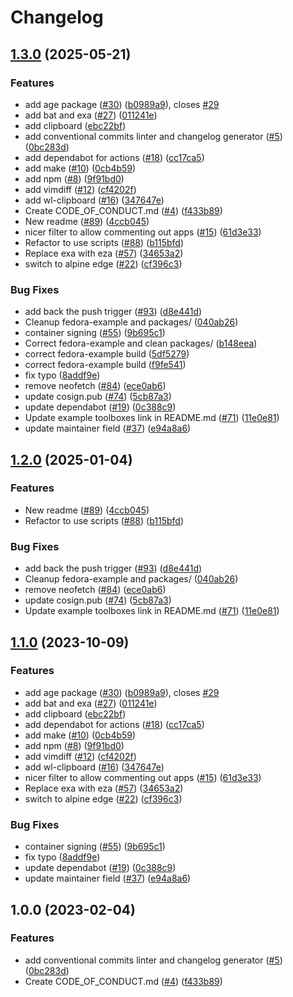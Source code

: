 # Changelog

## [1.3.0](https://github.com/qdlmcfresh/boxkit/compare/v1.2.0...v1.3.0) (2025-05-21)


### Features

* add age package ([#30](https://github.com/qdlmcfresh/boxkit/issues/30)) ([b0989a9](https://github.com/qdlmcfresh/boxkit/commit/b0989a9f791771999c105122b64cbf8687574650)), closes [#29](https://github.com/qdlmcfresh/boxkit/issues/29)
* add bat and exa ([#27](https://github.com/qdlmcfresh/boxkit/issues/27)) ([011241e](https://github.com/qdlmcfresh/boxkit/commit/011241e4ac1fdee5f3fbe8b8321e44ba8a0cb561))
* add clipboard ([ebc22bf](https://github.com/qdlmcfresh/boxkit/commit/ebc22bf72a10043ebec55c285dfe5274f1378cc5))
* add conventional commits linter and changelog generator ([#5](https://github.com/qdlmcfresh/boxkit/issues/5)) ([0bc283d](https://github.com/qdlmcfresh/boxkit/commit/0bc283d271878071ef50a413bab48f3bfc1ab312))
* add dependabot for actions ([#18](https://github.com/qdlmcfresh/boxkit/issues/18)) ([cc17ca5](https://github.com/qdlmcfresh/boxkit/commit/cc17ca5202c1777d5e64799b00cb235b72027e24))
* add make ([#10](https://github.com/qdlmcfresh/boxkit/issues/10)) ([0cb4b59](https://github.com/qdlmcfresh/boxkit/commit/0cb4b59cdd98c47d2f6bfa21f801b99b045d5e40))
* add npm ([#8](https://github.com/qdlmcfresh/boxkit/issues/8)) ([9f91bd0](https://github.com/qdlmcfresh/boxkit/commit/9f91bd09272617c7b9203014222353265dc24947))
* add vimdiff ([#12](https://github.com/qdlmcfresh/boxkit/issues/12)) ([cf4202f](https://github.com/qdlmcfresh/boxkit/commit/cf4202f76752561d9b926c81933342a119e8a258))
* add wl-clipboard ([#16](https://github.com/qdlmcfresh/boxkit/issues/16)) ([347647e](https://github.com/qdlmcfresh/boxkit/commit/347647ea7f9f7bdb3b42d2a565df866f027a7ade))
* Create CODE_OF_CONDUCT.md ([#4](https://github.com/qdlmcfresh/boxkit/issues/4)) ([f433b89](https://github.com/qdlmcfresh/boxkit/commit/f433b89a1ed125c6c0a251c1eec60525cfe35820))
* New readme ([#89](https://github.com/qdlmcfresh/boxkit/issues/89)) ([4ccb045](https://github.com/qdlmcfresh/boxkit/commit/4ccb045c84e3de6ed2d3ca3fd97f08c4818f942e))
* nicer filter to allow commenting out apps ([#15](https://github.com/qdlmcfresh/boxkit/issues/15)) ([61d3e33](https://github.com/qdlmcfresh/boxkit/commit/61d3e330beb9c2a8bd557ef3872aa6595c76b1b2))
* Refactor to use scripts ([#88](https://github.com/qdlmcfresh/boxkit/issues/88)) ([b115bfd](https://github.com/qdlmcfresh/boxkit/commit/b115bfd1d21886124b60493009bb8a1e8da62413))
* Replace exa with eza ([#57](https://github.com/qdlmcfresh/boxkit/issues/57)) ([34653a2](https://github.com/qdlmcfresh/boxkit/commit/34653a2dde5b4e1cf895a2d65fc9168e064fa224))
* switch to alpine edge ([#22](https://github.com/qdlmcfresh/boxkit/issues/22)) ([cf396c3](https://github.com/qdlmcfresh/boxkit/commit/cf396c369ae8d8bb052df9b0c39d392f61b909ba))


### Bug Fixes

* add back the push trigger ([#93](https://github.com/qdlmcfresh/boxkit/issues/93)) ([d8e441d](https://github.com/qdlmcfresh/boxkit/commit/d8e441d157517bf80eb8f5c72bdf8a025c440bc5))
* Cleanup fedora-example and packages/ ([040ab26](https://github.com/qdlmcfresh/boxkit/commit/040ab262f71a586088a227583b22ca1c259ab907))
* container signing ([#55](https://github.com/qdlmcfresh/boxkit/issues/55)) ([9b695c1](https://github.com/qdlmcfresh/boxkit/commit/9b695c1a21a94e7b6a40f5175408b8fc650e9413))
* Correct fedora-example and clean packages/ ([b148eea](https://github.com/qdlmcfresh/boxkit/commit/b148eea6d158e2c663a72cf274a180eee91b2c8a))
* correct fedora-example build ([5df5279](https://github.com/qdlmcfresh/boxkit/commit/5df52797c8d62b1d37c1b12d0637b0fc221731f2))
* correct fedora-example build ([f9fe541](https://github.com/qdlmcfresh/boxkit/commit/f9fe541f82bdfda5509f7b8c1d5a782e283c3b50))
* fix typo ([8addf9e](https://github.com/qdlmcfresh/boxkit/commit/8addf9e4499a83b2b9b591e9808470f3e3f6a46e))
* remove neofetch ([#84](https://github.com/qdlmcfresh/boxkit/issues/84)) ([ece0ab6](https://github.com/qdlmcfresh/boxkit/commit/ece0ab62a72200683246a9b184d87f7def6872a5))
* update cosign.pub ([#74](https://github.com/qdlmcfresh/boxkit/issues/74)) ([5cb87a3](https://github.com/qdlmcfresh/boxkit/commit/5cb87a3843be43ba5999c44006df83a09386ac59))
* update dependabot ([#19](https://github.com/qdlmcfresh/boxkit/issues/19)) ([0c388c9](https://github.com/qdlmcfresh/boxkit/commit/0c388c958985cdc7d3c2d3de5d6d58de09472edf))
* Update example toolboxes link in README.md ([#71](https://github.com/qdlmcfresh/boxkit/issues/71)) ([11e0e81](https://github.com/qdlmcfresh/boxkit/commit/11e0e81e3357638fa675dc6bbf06ab5443076c24))
* update maintainer field ([#37](https://github.com/qdlmcfresh/boxkit/issues/37)) ([e94a8a6](https://github.com/qdlmcfresh/boxkit/commit/e94a8a69c34f5692514ebcc8c3ac21e2f33aa947))

## [1.2.0](https://github.com/ublue-os/boxkit/compare/v1.1.0...v1.2.0) (2025-01-04)


### Features

* New readme ([#89](https://github.com/ublue-os/boxkit/issues/89)) ([4ccb045](https://github.com/ublue-os/boxkit/commit/4ccb045c84e3de6ed2d3ca3fd97f08c4818f942e))
* Refactor to use scripts ([#88](https://github.com/ublue-os/boxkit/issues/88)) ([b115bfd](https://github.com/ublue-os/boxkit/commit/b115bfd1d21886124b60493009bb8a1e8da62413))


### Bug Fixes

* add back the push trigger ([#93](https://github.com/ublue-os/boxkit/issues/93)) ([d8e441d](https://github.com/ublue-os/boxkit/commit/d8e441d157517bf80eb8f5c72bdf8a025c440bc5))
* Cleanup fedora-example and packages/ ([040ab26](https://github.com/ublue-os/boxkit/commit/040ab262f71a586088a227583b22ca1c259ab907))
* remove neofetch ([#84](https://github.com/ublue-os/boxkit/issues/84)) ([ece0ab6](https://github.com/ublue-os/boxkit/commit/ece0ab62a72200683246a9b184d87f7def6872a5))
* update cosign.pub ([#74](https://github.com/ublue-os/boxkit/issues/74)) ([5cb87a3](https://github.com/ublue-os/boxkit/commit/5cb87a3843be43ba5999c44006df83a09386ac59))
* Update example toolboxes link in README.md ([#71](https://github.com/ublue-os/boxkit/issues/71)) ([11e0e81](https://github.com/ublue-os/boxkit/commit/11e0e81e3357638fa675dc6bbf06ab5443076c24))

## [1.1.0](https://github.com/ublue-os/boxkit/compare/v1.0.0...v1.1.0) (2023-10-09)


### Features

* add age package ([#30](https://github.com/ublue-os/boxkit/issues/30)) ([b0989a9](https://github.com/ublue-os/boxkit/commit/b0989a9f791771999c105122b64cbf8687574650)), closes [#29](https://github.com/ublue-os/boxkit/issues/29)
* add bat and exa ([#27](https://github.com/ublue-os/boxkit/issues/27)) ([011241e](https://github.com/ublue-os/boxkit/commit/011241e4ac1fdee5f3fbe8b8321e44ba8a0cb561))
* add clipboard ([ebc22bf](https://github.com/ublue-os/boxkit/commit/ebc22bf72a10043ebec55c285dfe5274f1378cc5))
* add dependabot for actions ([#18](https://github.com/ublue-os/boxkit/issues/18)) ([cc17ca5](https://github.com/ublue-os/boxkit/commit/cc17ca5202c1777d5e64799b00cb235b72027e24))
* add make ([#10](https://github.com/ublue-os/boxkit/issues/10)) ([0cb4b59](https://github.com/ublue-os/boxkit/commit/0cb4b59cdd98c47d2f6bfa21f801b99b045d5e40))
* add npm ([#8](https://github.com/ublue-os/boxkit/issues/8)) ([9f91bd0](https://github.com/ublue-os/boxkit/commit/9f91bd09272617c7b9203014222353265dc24947))
* add vimdiff ([#12](https://github.com/ublue-os/boxkit/issues/12)) ([cf4202f](https://github.com/ublue-os/boxkit/commit/cf4202f76752561d9b926c81933342a119e8a258))
* add wl-clipboard ([#16](https://github.com/ublue-os/boxkit/issues/16)) ([347647e](https://github.com/ublue-os/boxkit/commit/347647ea7f9f7bdb3b42d2a565df866f027a7ade))
* nicer filter to allow commenting out apps ([#15](https://github.com/ublue-os/boxkit/issues/15)) ([61d3e33](https://github.com/ublue-os/boxkit/commit/61d3e330beb9c2a8bd557ef3872aa6595c76b1b2))
* Replace exa with eza ([#57](https://github.com/ublue-os/boxkit/issues/57)) ([34653a2](https://github.com/ublue-os/boxkit/commit/34653a2dde5b4e1cf895a2d65fc9168e064fa224))
* switch to alpine edge ([#22](https://github.com/ublue-os/boxkit/issues/22)) ([cf396c3](https://github.com/ublue-os/boxkit/commit/cf396c369ae8d8bb052df9b0c39d392f61b909ba))


### Bug Fixes

* container signing ([#55](https://github.com/ublue-os/boxkit/issues/55)) ([9b695c1](https://github.com/ublue-os/boxkit/commit/9b695c1a21a94e7b6a40f5175408b8fc650e9413))
* fix typo ([8addf9e](https://github.com/ublue-os/boxkit/commit/8addf9e4499a83b2b9b591e9808470f3e3f6a46e))
* update dependabot ([#19](https://github.com/ublue-os/boxkit/issues/19)) ([0c388c9](https://github.com/ublue-os/boxkit/commit/0c388c958985cdc7d3c2d3de5d6d58de09472edf))
* update maintainer field ([#37](https://github.com/ublue-os/boxkit/issues/37)) ([e94a8a6](https://github.com/ublue-os/boxkit/commit/e94a8a69c34f5692514ebcc8c3ac21e2f33aa947))

## 1.0.0 (2023-02-04)


### Features

* add conventional commits linter and changelog generator ([#5](https://github.com/ublue-os/boxkit/issues/5)) ([0bc283d](https://github.com/ublue-os/boxkit/commit/0bc283d271878071ef50a413bab48f3bfc1ab312))
* Create CODE_OF_CONDUCT.md ([#4](https://github.com/ublue-os/boxkit/issues/4)) ([f433b89](https://github.com/ublue-os/boxkit/commit/f433b89a1ed125c6c0a251c1eec60525cfe35820))
